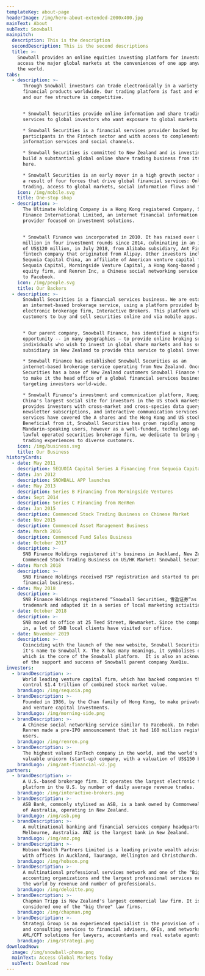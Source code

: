 ```yaml
---
templateKey: about-page
headerImage: /img/hero-about-extended-2000x400.jpg
mainText: About
subText: Snowball
mainpitch:
  description: This is the description
  secondDescription: This is the second descriptions
  title: >-
    Snowball provides an online equities investing platform for investors to
    access the major global markets at the conveniences of one app anywhere in
    the world.
tabs:
  - description: >-
      Through Snowball investors can trade electronically in a variety of
      financial products worldwide. Our trading platform is fast and efficient,
      and our fee structure is competitive.


      * Snowball Securities provide online information and share trading
      services to global investors who want exposure to global markets.

      * Snowball Securities is a financial services provider backed by leading
      participants in the Fintech sector and with access to complementary
      information services and social channels. 

      * Snowball Securities is committed to New Zealand and is investing to
      build a substantial global online share trading business from its base
      here.

      * Snowball Securities is an early mover in a high growth sector arising as
      a result of four forces that drive global financial services: Online
      trading, access to global markets, social information flows and fintech.
    icon: /img/mobile.svg
    title: One-stop shop
  - description: >-
      The Ultimate Holding Company is a Hong Kong registered Company, Snowball
      Finance International Limited, an internet financial information service
      provider focused on investment solutions.


      * Snowball Finance was incorporated in 2010. It has raised over US$173
      million in four investment rounds since 2014, culminating in an investment
      of US$120 million, in July 2018, from Alibaba subsidiary, Ant Financial, a
      fintech company that originated from Alipay. Other investors include
      Sequoia Capital China, an affiliate of American venture capital firm,
      Sequoia Capital, Morningside Venture Capital, a Hong Kong-based private
      equity firm, and Renren Inc, a Chinese social networking service similar
      to Facebook.
    icon: /img/people.svg
    title: Our Backers
  - description: >-
      Snowball Securities is a financial services business. We are establishing
      an internet-based brokerage service, using a platform provided by US-based
      electronic brokerage firm, Interactive Brokers. This platform will enable
      customers to buy and sell securities online and via mobile apps. 


      * Our parent company, Snowball Finance, has identified a significant
      opportunity -- in many geographies – to provide online broking services to
      individuals who wish to invest in global share markets and has set up a
      subsidiary in New Zealand to provide this service to global investors.

      * Snowball Finance has established Snowball Securities as an
      internet-based brokerage service operating from New Zealand. Once Snowball
      Securities has a base of New Zealand customers Snowball Finance then plans
      to make it the head office of a global financial services business
      targeting investors world-wide. 

      * Snowball Finance's investment and communication platform, Xueqiu.com, is
      China's largest social site for investors in the US stock markets. It
      provides investors with cross-market and cross-species data query,
      newsletter subscriptions, and interactive communication services. These
      services have covered the A shares and the Hong Kong and US stock markets.
      Beneficial from it, Snowball Securities has grown rapidly among
      Mandarin-speaking users, however as a well-funded, technology advanced and
      lawful operated securities brokerage firm, we dedicate to bring global
      trading experiences to diverse customers.
    icon: /img/business.svg
    title: Our Business
historyCards:
  - date: May 2011
    description: SEQUOIA Capital Series A Financing from Sequoia Capital
  - date: Jan 2012
    description: SNOWBALL APP launches
  - date: May 2013
    description: Series B Financing from Morningside Ventures
  - date: Sept 2014
    description: Series C Financing from RenRen
  - date: Jan 2015
    description: Commenced Stock Trading Business on Chinese Market
  - date: Nov 2015
    description: Commenced Asset Management Business
  - date: March 2016
    description: Commenced Fund Sales Business
  - date: October 2017
    description: >-
      SNB Finance Holdings registered it's business in Auckland, New Zealand.
      Commenced Stock Trading Business on US/HK Market: Snowball Securities
  - date: March 2018
    description: >-
      SNB Finance Holdings received FSP registration and started to provide
      financial business.
  - date: May 2018
    description: >-
      SNB Finance Holdings registered “Snowball Securities, 雪盈证券“as brand
      trademark and adapted it in a series of local marketing activities.
  - date: October 2018
    description: >-
      SNB moved to office at 25 Teed Street, Newmarket. Since the company moved
      in, a lot of SNB local clients have visited our office.
  - date: November 2019
    description: >-
      Coinciding with the launch of the new website, Snowball Securities changed
      it's name to Snowball X. The X has many meanings, it symbolises eXchange
      which is the core of the Snowball platform.  It is also an acknowledgement
      of the support and success of Snowball parent company XueQiu. 
investors:
  - brandDescription: >-
      World leading venture capital firm, which has backed companies that now
      control $1.4 trillion of combined stock market value.
    brandLogo: /img/sequoia.png
  - brandDescription: >-
      Founded in 1986, by the Chan family of Hong Kong, to make private equity
      and venture capital investments.
    brandLogo: /img/morning-side.png
  - brandDescription: >-
      A Chinese social networking service similar to Facebook. In February 2011,
      Renren made a pre-IPO announcement that it had 160 million registered
      users.
    brandLogo: /img/renren.png
  - brandDescription: >-
      The highest valued FinTech company in the world, and the world's most
      valuable unicorn (start-up) company, with a valuation of US$150 billion.
    brandLogo: /img/ant-financial-v2.jpg
partners:
  - brandDescription: >-
      A U.S.-based brokerage firm. It operates the largest electronic trading
      platform in the U.S. by number of daily average revenue trades.
    brandLogo: /img/interactive-brokers.png
  - brandDescription: >-
      ASB Bank, commonly stylised as ASB, is a bank owned by Commonwealth Bank
      of Australia, operating in New Zealand.
    brandLogo: /img/asb.png
  - brandDescription: >-
      A multinational banking and financial services company headquartered in
      Melbourne, Australia. ANZ is the largest bank in New Zealand.
    brandLogo: /img/anz.png
  - brandDescription: >-
      Hobson Wealth Partners Limited is a leading private wealth advisory team
      with offices in Auckland, Tauranga, Wellington and Christchurch.
    brandLogo: /img/hobson.png
  - brandDescription: >-
      A multinational professional services network and one of the "Big Four"
      accounting organizations and the largest professional services network in
      the world by revenue and number of professionals.
    brandLogo: /img/deloitte.png
  - brandDescription: >-
      Chapman Tripp is New Zealand's largest commercial law firm. It is
      considered one of the "big three" law firms.
    brandLogo: /img/chapman.png
  - brandDescription: >-
      Strategi Group is an experienced specialist in the provision of compliance
      and consulting services to financial advisers, QFEs, and networks, and
      AML/CFT solutions for lawyers, accountants and real estate agents.
    brandLogo: /img/strategi.png
downloadNow:
  image: /img/snowball-phone.png
  mainText: Access Global Markets Today
  subText: Download now
---
```


